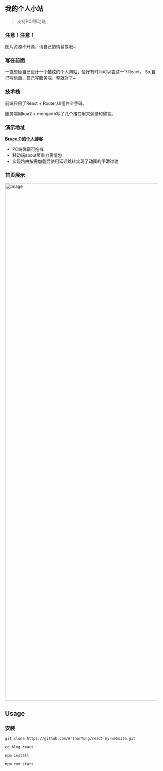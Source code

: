 ## 我的个人小站
> 支持PC/移动端
### 注意！注意！
图片资源不开源，请自己酌情替换哦~


### 写在前面
一直想给自己设计一个酷炫的个人网站，恰好有时间可以尝试一下React。
So,自己写动画，自己写服务端，整就对了~
### 技术栈
前端只用了React + Router,UI组件全手码。

服务端用koa2 + mongodb写了几个接口用来登录和留言。


### 演示地址

  __[Bruce.O的个人博客](https://www.bruceau.com/)__
* PC端弹窗可拖拽
* 移动端about页重力表情包
* 实现路由按需加载后使用延迟跳转实现了动画的平滑过渡


### 首页展示
<img width="1705" alt="image" src="https://user-images.githubusercontent.com/29910365/201527913-c0978908-f2f6-4e81-a8b9-a57c46794814.png">

## Usage

### 安装
```
git clone https://github.com/ArthurYung/react-my-website.git

cd blog-react

npm install

npm run start
```
